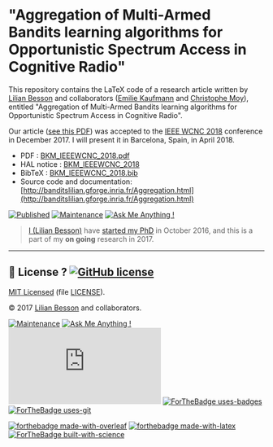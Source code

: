 # "Aggregation of Multi-Armed Bandits learning algorithms for Opportunistic Spectrum Access in Cognitive Radio"
This repository contains the LaTeX code of a research article written by [Lilian Besson](http://perso.crans.org/besson/) and collaborators ([Emilie Kaufmann](http://chercheurs.lille.inria.fr/ekaufman/research.html) and [Christophe Moy](http://www.rennes.supelec.fr/ren/perso/cmoy/recherche.php)), entitled "Aggregation of Multi-Armed Bandits learning algorithms for Opportunistic Spectrum Access in Cognitive Radio".

Our article ([see this PDF](https://www.overleaf.com/docs/10752148zfbfryxsnsmd/pdf.pdf)) was accepted to the [IEEE WCNC 2018](http://wcnc2018.ieee-wcnc.org/authors/call-papers) conference in December 2017.
I will present it in Barcelona, Spain, in April 2018.

- PDF : [BKM_IEEEWCNC_2018.pdf](https://hal.inria.fr/hal-01705292/document)
- HAL notice : [BKM_IEEEWCNC_2018](https://hal.inria.fr/hal-01705292/)
- BibTeX : [BKM_IEEEWCNC_2018.bib](https://hal.inria.fr/hal-01705292/bibtex)
- Source code and documentation: [http://banditslilian.gforge.inria.fr/Aggregation.html](http://banditslilian.gforge.inria.fr/Aggregation.html)

[![Published](https://img.shields.io/badge/Published%3F-accepted-green.svg)](https://hal.inria.fr/hal-01705292)
[![Maintenance](https://img.shields.io/badge/Maintained%3F-finished-green.svg)](https://bitbucket.org/lbesson/aggregation-of-multi-armed-bandits-learning-algorithms-for/commits/)
[![Ask Me Anything !](https://img.shields.io/badge/Ask%20me-anything-1abc9c.svg)](https://bitbucket.org/lbesson/ama)

> [I (Lilian Besson)](http://perso.crans.org/besson/) have [started my PhD](http://perso.crans.org/besson/phd/) in October 2016, and this is a part of my **on going** research in 2017.

----

## :scroll: License ? [![GitHub license](https://img.shields.io/github/license/Naereen/badges.svg)](https://bitbucket.org/lbesson/aggregation-of-multi-armed-bandits-learning-algorithms-for/src/master/LICENSE)
[MIT Licensed](https://lbesson.mit-license.org/) (file [LICENSE](LICENSE)).

© 2017 [Lilian Besson](http://perso.crans.org/besson/) and collaborators.

[![Maintenance](https://img.shields.io/badge/Maintained%3F-yes-green.svg)](https://bitbucket.org/lbesson/aggregation-of-multi-armed-bandits-learning-algorithms-for/commits/)
[![Ask Me Anything !](https://img.shields.io/badge/Ask%20me-anything-1abc9c.svg)](https://bitbucket.org/lbesson/ama)
[![Analytics](https://ga-beacon.appspot.com/UA-38514290-17/bitbucket.org/lbesson/aggregation-of-multi-armed-bandits-learning-algorithms-for/README.md?pixel)](https://bitbucket.org/lbesson/aggregation-of-multi-armed-bandits-learning-algorithms-for/)
[![ForTheBadge uses-badges](http://ForTheBadge.com/images/badges/uses-badges.svg)](http://ForTheBadge.com)
[![ForTheBadge uses-git](http://ForTheBadge.com/images/badges/uses-git.svg)](https://GitHub.com/)

[![forthebadge made-with-overleaf](https://img.shields.io/badge/Made%20with-OverLeaf-1f425f.svg)](https://www.overleaf.com/)
[![forthebadge made-with-latex](https://img.shields.io/badge/Made%20with-LaTeX-1f425f.svg)](https://www.latex-project.org/)
[![ForTheBadge built-with-science](http://ForTheBadge.com/images/badges/built-with-science.svg)](http://perso.crans.org/besson/)
